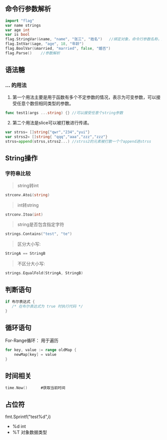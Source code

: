 ## 命令行参数解析
```go
import "flag"
var name strings
var age int
var is bool
flag.StringVar(&name, "name", "张三", "姓名")   //绑定对象，命令行参数名称，默认值，参数说明
flag.IntVar(&age, "age", 18, "年龄")
flag.BoolVar(&married, "married", false, "婚否")
flag.Parse()    //参数解析
```
## 语法糖
### ... 的用法
1. 第一个用法主要是用于函数有多个不定参数的情况，表示为可变参数，可以接受任意个数但相同类型的参数。
```go
func test1(args ...string) {} //可以接受任意个string参数
```
2. 第二个用法是slice可以被打散进行传递。
```go
var strss= []string{"qwr","234","yui"}
var strss2= []string{ "qqq","aaa","zzz","zzz"}
strss=append(strss,strss2...) //strss2的元素被打散一个个append进strss
```

## String操作
### 字符串比较
> string转int
```go
strconv.Atoi(string)
```
> int转string
```go
strconv.Itoa(int)
```
> string是否包含指定字符
```go
strings.Contains("test", "te")
```
> 区分大小写:
```go
StringA == StringB
```
> 不区分大小写:
```go
strings.EqualFold(StringA, StringB)
```

## 判断语句
```go
if 布尔表达式 {
   /* 在布尔表达式为 true 时执行代码 */
}
```

## 循环语句
For-Range循环：
用于遍历
```go
for key, value := range oldMap {
    newMap[key] = value
}
```

## 时间相关
```go
time.Now()      #获取当前时间
```

## 占位符
fmt.Sprintf("test%d",i)
- %d  int
- %T  对象数据类型
